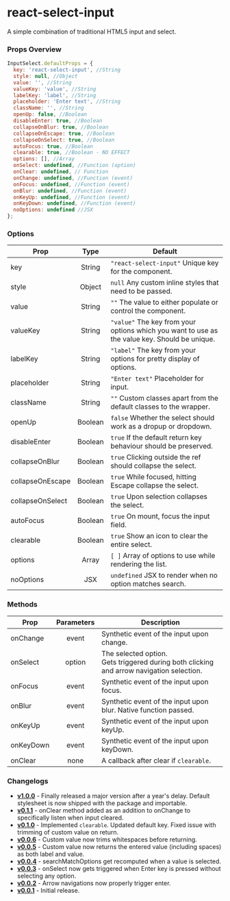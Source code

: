 # react-select-input

A simple combination of traditional HTML5 input and select.

### Props Overview

```javascript
InputSelect.defaultProps = {
  key: 'react-select-input', //String
  style: null, //Object
  value: '', //String
  valueKey: 'value', //String
  labelKey: 'label', //String
  placeholder: 'Enter text', //String
  className: '', //String
  openUp: false, //Boolean
  disableEnter: true, //Boolean
  collapseOnBlur: true, //Boolean
  collapseOnEscape: true, //Boolean
  collapseOnSelect: true, //Boolean
  autoFocus: true, //Boolean
  clearable: true, //Boolean - NO EFFECT
  options: [], //Array
  onSelect: undefined, //Function (option)
  onClear: undefined, // Function
  onChange: undefined, //Function (event)
  onFocus: undefined, //Function (event)
  onBlur: undefined, //Function (event)
  onKeyUp: undefined, //Function (event)
  onKeyDown: undefined, //Function (event)
  noOptions: undefined //JSX
};
```

### Options

| Prop             |  Type   | Default                                                                                       |
| ---------------- | :-----: | --------------------------------------------------------------------------------------------- |
| key              | String  | `"react-select-input"` Unique key for the component.                                          |
| style            | Object  | `null` Any custom inline styles that need to be passed.                                       |
| value            | String  | `""` The value to either populate or control the component.                                   |
| valueKey         | String  | `"value"` The key from your options which you want to use as the value key. Should be unique. |
| labelKey         | String  | `"label"` The key from your options for pretty display of options.                            |
| placeholder      | String  | `"Enter text"` Placeholder for input.                                                         |
| className        | String  | `""` Custom classes apart from the default classes to the wrapper.                            |
| openUp           | Boolean | `false` Whether the select should work as a dropup or dropdown.                               |
| disableEnter     | Boolean | `true` If the default return key behaviour should be preserved.                               |
| collapseOnBlur   | Boolean | `true` Clicking outside the ref should collapse the select.                                   |
| collapseOnEscape | Boolean | `true` While focused, hitting Escape collapse the select.                                     |
| collapseOnSelect | Boolean | `true` Upon selection collapses the select.                                                   |
| autoFocus        | Boolean | `true` On mount, focus the input field.                                                       |
| clearable        | Boolean | `true` Show an icon to clear the entire select.                                               |
| options          |  Array  | `[ ]` Array of options to use while rendering the list.                                       |
| noOptions        |   JSX   | `undefined` JSX to render when no option matches search.                                      |

### Methods

| Prop      | Parameters | Description                                                                                   |
| --------- | :--------: | --------------------------------------------------------------------------------------------- |
| onChange  |   event    | Synthetic event of the input upon change.                                                     |
| onSelect  |   option   | The selected option.<br />Gets triggered during both clicking and arrow navigation selection. |
| onFocus   |   event    | Synthetic event of the input upon focus.                                                      |
| onBlur    |   event    | Synthetic event of the input upon blur. Native function passed.                               |
| onKeyUp   |   event    | Synthetic event of the input upon keyUp.                                                      |
| onKeyDown |   event    | Synthetic event of the input upon keyDown.                                                    |
| onClear   |    none    | A callback after clear if `clearable`.                                                        |

### Changelogs

- **[v1.0.0](https://github.com/samrith-s/react-select-input/releases/tag/v1.0.0)** - Finally released a major version after a year's delay. Default stylesheet is now shipped with the package and importable.
- **[v0.1.1](https://github.com/samrith-s/react-select-input/releases/tag/v0.1.0)** - onClear method added as an addition to onChange to specifically listen when input cleared.
- **[v0.1.0](https://github.com/samrith-s/react-select-input/releases/tag/v0.1.0)** - Implemented `clearable`. Updated default key. Fixed issue with trimming of custom value on return.
- **[v0.0.6](https://github.com/samrith-s/react-select-input/releases/tag/v0.0.6)** - Custom value now trims whitespaces before returning.
- **[v0.0.5](https://github.com/samrith-s/react-select-input/releases/tag/v0.0.5)** - Custom value now returns the entered value (including spaces) as both label and value.
- **[v0.0.4](https://github.com/samrith-s/react-select-input/releases/tag/v0.0.4)** - searchMatchOptions get recomputed when a value is selected.
- **[v0.0.3](https://github.com/samrith-s/react-select-input/releases/tag/v0.0.3)** - onSelect now gets triggered when Enter key is pressed without selecting any option.
- **[v0.0.2](https://github.com/samrith-s/react-select-input/releases/tag/v0.0.2)** - Arrow navigations now properly trigger enter.
- **[v0.0.1](https://github.com/samrith-s/react-select-input/releases/tag/v0.0.1)** - Initial release.
